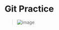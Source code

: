 # Git Practice

 > ![image](https://user-images.githubusercontent.com/87507644/144768284-56ee7404-7d0c-4dc5-9f43-834b9ee7dcfe.JPG)
